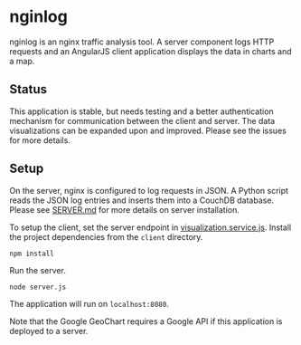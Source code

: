 # nginlog

nginlog is an nginx traffic analysis tool. A server component logs HTTP requests
and an AngularJS client application displays the data in charts and a map.

## Status
This application is stable, but needs testing and a better authentication
mechanism for communication between the client and server. The data
visualizations can be expanded upon and improved. Please see the issues for more
details.

## Setup
On the server, nginx is configured to log requests in JSON. A Python script
reads the JSON log entries and inserts them into a CouchDB database. Please see
[SERVER.md](server/SERVER.md) for more details on server installation.

To setup the client, set the server endpoint
in [visualization.service.js](client/app/services/visualization.service.js).
Install the project dependencies from the `client` directory.

```npm install```

Run the server.

```node server.js```

The application will run on `localhost:8080`. 

Note that the Google GeoChart requires a Google API if this application is
deployed to a server.
